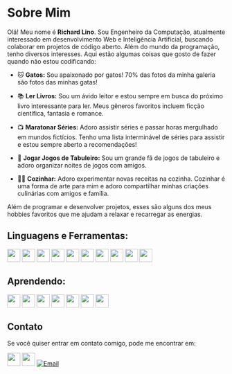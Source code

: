 
# Sobre Mim

Olá! Meu nome é **Richard Lino**. Sou Engenheiro da Computação, atualmente interessado em desenvolvimento Web e Inteligência Artificial, buscando colaborar em projetos de código aberto. Além do mundo da programação, tenho diversos interesses. Aqui estão algumas coisas que gosto de fazer quando não estou codificando:

- 🐱 **Gatos:** Sou apaixonado por gatos! 70% das fotos da minha galeria são fotos das minhas gatas!
  
- 📚 **Ler Livros:** Sou um ávido leitor e estou sempre em busca do próximo livro interessante para ler. Meus gêneros favoritos incluem ficção científica, fantasia e romance.

- 📺 **Maratonar Séries:** Adoro assistir séries e passar horas mergulhado em mundos fictícios. Tenho uma lista interminável de séries para assistir e estou sempre aberto a recomendações!

- 🎲 **Jogar Jogos de Tabuleiro:** Sou um grande fã de jogos de tabuleiro e adoro organizar noites de jogos com amigos. 

- 👨‍🍳 **Cozinhar:** Adoro experimentar novas receitas na cozinha. Cozinhar é uma forma de arte para mim e adoro compartilhar minhas criações culinárias com amigos e família.

Além de programar e desenvolver projetos, esses são alguns dos meus hobbies favoritos que me ajudam a relaxar e recarregar as energias.


## Linguagens e Ferramentas:
<div>
    <img  width="30" src="https://cdn.jsdelivr.net/gh/devicons/devicon@latest/icons/c/c-original.svg" />
    <img width="30" src="https://cdn.jsdelivr.net/gh/devicons/devicon@latest/icons/html5/html5-plain-wordmark.svg" />
    <img width="30" src="https://cdn.jsdelivr.net/gh/devicons/devicon@latest/icons/css3/css3-plain-wordmark.svg" />
    <img width="30" src="https://cdn.jsdelivr.net/gh/devicons/devicon@latest/icons/bootstrap/bootstrap-original.svg" />
    <img width="30" src="https://cdn.jsdelivr.net/gh/devicons/devicon@latest/icons/javascript/javascript-plain.svg" />
    <img width="30" src="https://cdn.jsdelivr.net/gh/devicons/devicon@latest/icons/python/python-original.svg" />
    <img width="30" src="https://cdn.jsdelivr.net/gh/devicons/devicon@latest/icons/vscode/vscode-original-wordmark.svg" />   
    <img width="30" src="https://cdn.jsdelivr.net/gh/devicons/devicon@latest/icons/linux/linux-original.svg" /> 
    <img width="30" src="https://cdn.jsdelivr.net/gh/devicons/devicon@latest/icons/github/github-original-wordmark.svg" />
    <img width="30" src="https://cdn.jsdelivr.net/gh/devicons/devicon@latest/icons/git/git-original-wordmark.svg" />
</div>

## Aprendendo:
<div>
    <img width="30" src="https://cdn.jsdelivr.net/gh/devicons/devicon@latest/icons/php/php-original.svg" />
    <img width="30" src="https://cdn.jsdelivr.net/gh/devicons/devicon@latest/icons/jquery/jquery-original-wordmark.svg" />
    <img width="30" src="https://cdn.jsdelivr.net/gh/devicons/devicon@latest/icons/react/react-original.svg" />    
    <img width="30" src="https://cdn.jsdelivr.net/gh/devicons/devicon@latest/icons/wordpress/wordpress-original.svg" />
    <img width="30" src="https://cdn.jsdelivr.net/gh/devicons/devicon@latest/icons/angularjs/angularjs-original-wordmark.svg" />     
    <img width="30" src="https://cdn.jsdelivr.net/gh/devicons/devicon@latest/icons/mysql/mysql-plain-wordmark.svg" />
    <img width="30" src="https://cdn.jsdelivr.net/gh/devicons/devicon@latest/icons/ionic/ionic-original-wordmark.svg" />
          
## Contato

Se você quiser entrar em contato comigo, pode me encontrar em:

<div>
  
  [<img src="https://cdn.jsdelivr.net/gh/devicons/devicon@latest/icons/linkedin/linkedin-original.svg" width="30" height="30" />](https://www.linkedin.com/in/richard-lino/)
  [<img src="https://cdn.jsdelivr.net/gh/devicons/devicon@latest/icons/github/github-original.svg" width="30" height="30" />](https://github.com/richard-lino)
  [![Email](https://img.shields.io/badge/Email-Gmail-red?style=flat-square&logo=gmail&logoColor=white)](mailto:eng.richard.lino@gmail.com)







  
</div>

